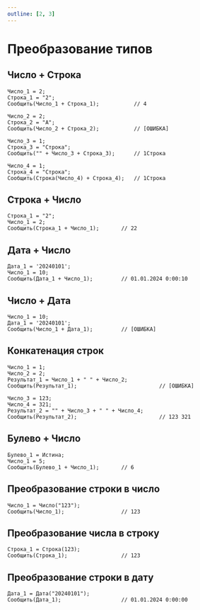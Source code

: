 ```yaml
---
outline: [2, 3]
---
```


# Преобразование типов

## Число + Строка

```1C :line-numbers
Число_1 = 2;
Строка_1 = "2";
Сообщить(Число_1 + Строка_1);           // 4

Число_2 = 2;
Строка_2 = "А";
Сообщить(Число_2 + Строка_2);           // [ОШИБКА]

Число_3 = 1;
Строка_3 = "Строка";
Сообщить("" + Число_3 + Строка_3);      // 1Строка

Число_4 = 1;
Строка_4 = "Строка";
Сообщить(Строка(Число_4) + Строка_4);   // 1Строка
```

## Строка + Число

```1C :line-numbers
Строка_1 = "2";
Число_1 = 2;
Сообщить(Строка_1 + Число_1);       // 22
```

## Дата + Число

```1C:line-numbers
Дата_1 = '20240101';
Число_1 = 10;
Сообщить(Дата_1 + Число_1);         // 01.01.2024 0:00:10
```

## Число + Дата

```1C:line-numbers
Число_1 = 10;
Дата_1 = '20240101';
Сообщить(Число_1 + Дата_1);         // [ОШИБКА]
```

## Конкатенация строк

```1C:line-numbers
Число_1 = 1;
Число_2 = 2;
Результат_1 = Число_1 + " " + Число_2;
Сообщить(Результат_1);                          // [ОШИБКА]

Число_3 = 123;
Число_4 = 321;
Результат_2 = "" + Число_3 + " " + Число_4;
Сообщить(Результат_2);                          // 123 321
```

## Булево + Число

```1C:line-numbers
Булево_1 = Истина;
Число_1 = 5;
Сообщить(Булево_1 + Число_1);       // 6
```

## Преобразование строки в число

```1C:line-numbers
Число_1 = Число("123");
Сообщить(Число_1);                  // 123
```

## Преобразование числа в строку

```1C:line-numbers
Строка_1 = Строка(123);
Сообщить(Строка_1);                 // 123
```

## Преобразование строки в дату

```1C:line-numbers
Дата_1 = Дата("20240101");
Сообщить(Дата_1);                   // 01.01.2024 0:00:00
```
